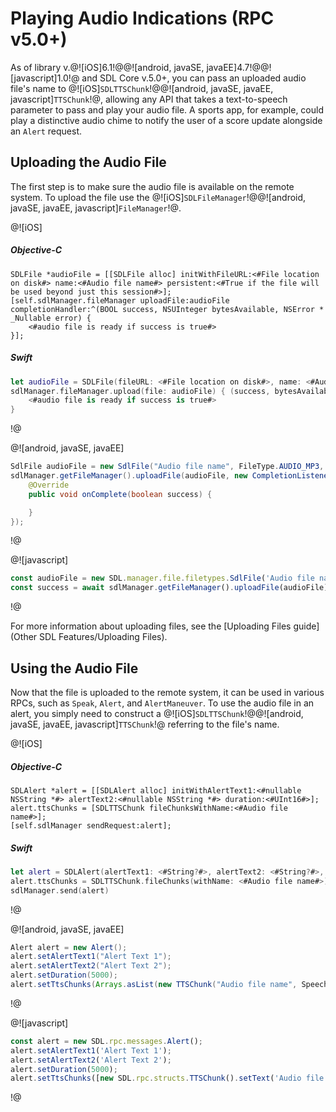 # Playing Audio Indications (RPC v5.0+)
As of library v.@![iOS]6.1!@@![android, javaSE, javaEE]4.7!@@![javascript]1.0!@ and SDL Core v.5.0+, you can pass an uploaded audio file's name to @![iOS]`SDLTTSChunk`!@@![android, javaSE, javaEE, javascript]`TTSChunk`!@, allowing any API that takes a text-to-speech parameter to pass and play your audio file. A sports app, for example, could play a distinctive audio chime to notify the user of a score update alongside an `Alert` request.

## Uploading the Audio File
The first step is to make sure the audio file is available on the remote system. To upload the file use the @![iOS]`SDLFileManager`!@@![android, javaSE, javaEE, javascript]`FileManager`!@.

@![iOS]
##### Objective-C
```objc
SDLFile *audioFile = [[SDLFile alloc] initWithFileURL:<#File location on disk#> name:<#Audio file name#> persistent:<#True if the file will be used beyond just this session#>];
[self.sdlManager.fileManager uploadFile:audioFile completionHandler:^(BOOL success, NSUInteger bytesAvailable, NSError * _Nullable error) {
    <#audio file is ready if success is true#>
}];
```

##### Swift
```swift
let audioFile = SDLFile(fileURL: <#File location on disk#>, name: <#Audio file name#>, persistent: <#True if the file will be used beyond just this session#>)
sdlManager.fileManager.upload(file: audioFile) { (success, bytesAvailable, error) in
    <#audio file is ready if success is true#>
}
```
!@

@![android, javaSE, javaEE]
```java
SdlFile audioFile = new SdlFile("Audio file name", FileType.AUDIO_MP3, Uri.parse("File Location"), true);
sdlManager.getFileManager().uploadFile(audioFile, new CompletionListener() {
	@Override
	public void onComplete(boolean success) {

	}
});
```
!@

@![javascript]
```js
const audioFile = new SDL.manager.file.filetypes.SdlFile('Audio file name', SDL.rpc.enums.FileType.AUDIO_MP3, <#File Data#>, true);
const success = await sdlManager.getFileManager().uploadFile(audioFile)
```
!@

For more information about uploading files, see the [Uploading Files guide](Other SDL Features/Uploading Files).

## Using the Audio File
Now that the file is uploaded to the remote system, it can be used in various RPCs, such as `Speak`, `Alert`, and `AlertManeuver`. To use the audio file in an alert, you simply need to construct a @![iOS]`SDLTTSChunk`!@@![android, javaSE, javaEE, javascript]`TTSChunk`!@ referring to the file's name.

@![iOS]
##### Objective-C
```objc
SDLAlert *alert = [[SDLAlert alloc] initWithAlertText1:<#nullable NSString *#> alertText2:<#nullable NSString *#> duration:<#UInt16#>];
alert.ttsChunks = [SDLTTSChunk fileChunksWithName:<#Audio file name#>];
[self.sdlManager sendRequest:alert];
```

##### Swift
```swift
let alert = SDLAlert(alertText1: <#String?#>, alertText2: <#String?#>, duration: <#UInt16#>)
alert.ttsChunks = SDLTTSChunk.fileChunks(withName: <#Audio file name#>)
sdlManager.send(alert)
```
!@

@![android, javaSE, javaEE]
```java
Alert alert = new Alert();
alert.setAlertText1("Alert Text 1");
alert.setAlertText2("Alert Text 2");
alert.setDuration(5000);
alert.setTtsChunks(Arrays.asList(new TTSChunk("Audio file name", SpeechCapabilities.FILE)));
```
!@

@![javascript]
```js
const alert = new SDL.rpc.messages.Alert();
alert.setAlertText1('Alert Text 1');
alert.setAlertText2('Alert Text 2');
alert.setDuration(5000);
alert.setTtsChunks([new SDL.rpc.structs.TTSChunk().setText('Audio file name').setType(SDL.rpc.enums.SpeechCapabilities.FILE)]);
```
!@
